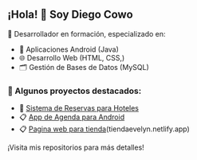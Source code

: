 ## ¡Hola! 👋 Soy Diego Cowo

🚀 Desarrollador en formación, especializado en:

- 📱 Aplicaciones Android (Java)
- 🌐 Desarrollo Web (HTML, CSS,)
- 🗂️ Gestión de Bases de Datos (MySQL)

### 📌 Algunos proyectos destacados:
- 📝 [Sistema de Reservas para Hoteles](https://github.com/Cowo1/Gestor-Hotel.git)
- 📋 [App de Agenda para Android](https://github.com/Cowo1/ProyectoAgenda.git)
- 📋 [Pagina web para tienda](https://github.com/Cowo1/Proyecto_Tienda.git)(tiendaevelyn.netlify.app)


¡Visita mis repositorios para más detalles!  
